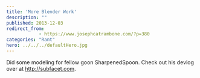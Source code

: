 ```yaml
---
title: 'More Blender Work'
description: ""
published: 2013-12-03
redirect_from: 
            - https://www.josephcatrambone.com/?p=380
categories: "Rant"
hero: ../../../defaultHero.jpg
---
```

Did some modeling for fellow goon SharpenedSpoon. Check out his devlog over at <http://subfacet.com>.
